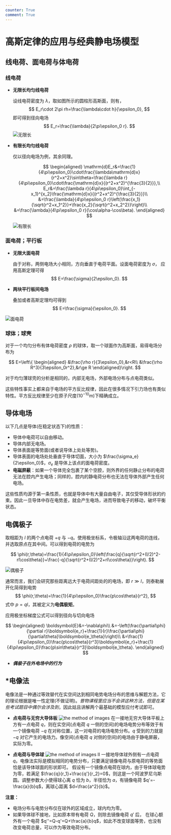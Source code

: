 ```yaml
---
counter: True
comment: True
---
```


# 高斯定律的应用与经典静电场模型

## 线电荷、面电荷与体电荷

### 线电荷

- **无限长均匀线电荷**

    设线电荷密度为 $\lambda$，取如图所示的圆柱形高斯面，则有，
    $$
    E_r\cdot 2\pi rh=\frac{\lambda\cdot h}{\epsilon_0},
    $$
    即可得到径向电场
    $$
    E_r=\frac{\lambda}{2\pi\epsilon_0 r}.
    $$
    ![无限长](/assets/images/physics/General_Physics_2/infinite_line.png)

- **有限长均匀线电荷**

    仅以径向电场为例，其余同理。

    $$
    \begin{aligned}
    \mathrm{d}E_r&=\frac{1}{4\pi\epsilon_0}\cdot\frac{\lambda\mathrm{d}x}{r^2+x^2}\sin\theta=\frac{\lambda r}{4\pi\epsilon_0}\cdot\frac{\mathrm{d}x}{(r^2+x^2)^{\frac{3}{2}}},\\
    E_r&=\frac{\lambda r}{4\pi\epsilon_0}\int_{-x_1}^{x_2}\frac{\mathrm{d}x}{(r^2+x^2)^{\frac{3}{2}}}\\
    &=\frac{\lambda}{4\pi\epsilon_0 r}\left(\frac{x_1}{\sqrt{r^2+x_1^2}}+\frac{x_2}{\sqrt{r^2+x_2^2}}\right)\\
    &=\frac{\lambda}{4\pi\epsilon_0 r}(\cos\alpha-\cos\beta).
    \end{aligned}
    $$

    ![有限长](/assets/images/physics/General_Physics_2/finite_line.png)

### 面电荷；平行板

- **无限大面电荷**

    由于对称，两侧电场大小相同，方向垂直于电荷平面。设面电荷密度为 $\sigma$， 应用高斯定理可得
    $$
    E=\frac{\sigma}{2\epsilon_0}.
    $$

- **两块平行板间电场**

    叠加或者高斯定理均可得到
    $$
    E=\frac{\sigma}{\epsilon_0}.
    $$

![面电荷](/assets/images/physics/General_Physics_2/sheet.png)

### 球体；球壳

对于一个均匀分布有体电荷密度 $\rho$ 的球体，取一个球面作为高斯面，易得电场分布为

$$
E=\left\{
\begin{aligned}
&\frac{\rho r}{3\epsilon_0},&r<R\\
&\frac{\rho R^3}{3\epsilon_0r^2},&r\ge R
\end{aligned}\right.
$$

对于均匀薄球壳的分析是相同的，内部无电场，外部电场分布与点电荷类似。

这些特性事实上都来自于电场的平方反比规律，因此在很多情况下引力场也有类似特性。平方反比规律至少在原子尺度($10^{-10}\mathrm{m}$)下精确成立。

## 导体电场

以下几点是导体(在稳定状态下)的性质：

- 导体中电荷可以自由移动。
- 导体内部无电场。
- 导体表面是等势面(或者说导体上处处等势)。
- 导体表面的电场处处垂直于导体切面，大小为 $\frac{\sigma_e}{2\epsilon_0}$，$\sigma_e$ 是导体上该点的面电荷密度。
- **电磁屏蔽**：如果一个导体完全包裹了某个空腔，则外界的任何静止分布的电荷无法在腔内产生电场；同样的，腔内的静电荷分布也无法在导体外部产生任何电场。

这些性质均源于第一条性质，也就是导体中有大量自由电子，其仅受导体形状的约束。因此一旦导体中存在电势差，就会产生电场，进而导致电子的移动，破坏平衡状态。

## 电偶极子

取相距为 $l$ 的两个点电荷 $+q$ 与 $-q$。使用极坐标系，令极轴沿这两电荷的连线，并选取原点在其中间。可以得到电荷的电势为

$$
\phi(r,\theta)=\frac{1}{4\pi\epsilon_0}\left(\frac{q}{\sqrt{r^2+(l/2)^2-rl\cos\theta}}+\frac{-q}{\sqrt{r^2+(l/2)^2+rl\cos\theta}}\right).
$$

![偶极子](/assets/images/physics/General_Physics_2/dipole.png)

通常而言，我们会研究那些距离远大于电荷间距处的的电场，即 $r\gg l$，则泰勒展开化简得到电势
$$
\phi(r,\theta)=\frac{1}{4\pi\epsilon_0}\frac{p\cos\theta}{r^2},
$$
式中 $p=ql$，其被定义为**电偶极矩**。

应用极坐标梯度公式可以得到径向与切向电场

$$
\begin{aligned}
\boldsymbol{E}&=-\nabla\phi\\
&=-\left(\frac{\partial\phi}{\partial r}\boldsymbol{e_r}+\frac{1}{r}\frac{\partial\phi}{\partial\theta}\boldsymbol{e_\theta}\right)\\
&=\frac{1}{4\pi\epsilon_0}\frac{p\cos\theta}{r^3}\boldsymbol{e_r}+\frac{1}{4\pi\epsilon_0}\frac{p\sin\theta}{r^3}\boldsymbol{e_\theta}.
\end{aligned}
$$

- ***偶极子在外电场中的行为***

## *电像法

电像法是一种通过等效替代在实空间达到相同电势电场分布的思维与解题方法，它的理论根据是唯一性定理(不做证明)。*普物课程里应当不会讲这种方法，但是在某些考试题目中偶尔会涉及到*，因此姑且讲解两个最基础的模型应付考试即可。

- **点电荷与无穷大导体板**
![the method of images](/assets/images/physics/General_Physics_2/ImageMethod.png)
在一接地无穷大导体平板上方有一点电荷 $q$，则在实空间(点电荷 $q$ 一侧的空间)的电场电势分布等效于有一个镜像电荷 $-q$ 在对称位置，这一对电荷的电场电势分布。$q$ 受到的力就是 $-q$ 对它产生的电场力。像空间(点电荷 $q$ 对侧的空间)的电场由于静电屏蔽，实际为零。

- **点电荷与导体球**
![the method of images II](/assets/images/physics/General_Physics_2/ImageMethod2.png)
一接地导体球外侧有一点电荷 $q$。电像法实际是模拟相同的电势分布，只要满足镜像电荷与原电荷的等势面恰是该导体球面的形状即可。
假设有一个镜像点电荷在球内，由于导体球电势为零，若满足 $\frac{q}{r_1}+\frac{q'}{r_2}=0$，则这是一个阿波罗尼乌斯圆。调整参数大小使得球心离 $q$ 恰为 $b$，半径恰为 $a$，有镜像电荷 $q'=-\frac{a}{b}q$，离球心距离 $d=\frac{a^2}{b}$。

**注意：**

- 电场分布与电势分布仅在球外的区域成立，球内均为零。
- 如果导体球不接地，比如原本带有电荷 $Q$，则除去镜像电荷 $q'$ 后， 在球心额外有一个电荷 $q''=Q-q'=Q+\frac{a}{b}q$，如此不改变球面等势，也没有改变电荷总量，可以作为等效电荷分布。
